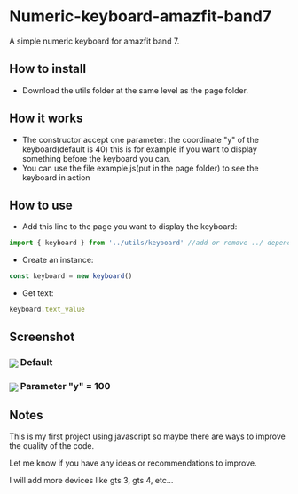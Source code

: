 # Numeric-keyboard-amazfit-band7

A simple numeric keyboard for amazfit band 7.

## How to install

* Download the utils folder at the same level as the page folder.

## How it works

* The constructor accept one parameter: the coordinate "y" of the keyboard(default is 40) this is for example if you want to display something before the keyboard you can. 
* You can use the file example.js(put in the page folder) to see the keyboard in action 

## How to use

* Add this line to the page you want to display the keyboard:
 ```javascript
import { keyboard } from '../utils/keyboard' //add or remove ../ depends of your page folder location 
```
* Create an instance:
 ```javascript
const keyboard = new keyboard()
```
* Get text:
 ```javascript
keyboard.text_value
```

## Screenshot
<h3><img align="center" src="https://user-images.githubusercontent.com/16562078/211363831-de69a143-ae50-448a-95e7-9d684fc634e5.png"> Default</h3>

<h3><img align="center" src="https://user-images.githubusercontent.com/16562078/211368692-db0438c1-9080-4032-9bc3-771c54914adc.png"> Parameter "y" = 100</h3>

## Notes
This is my first project using javascript so maybe there are ways to improve the quality of the code.

Let me know if you have any ideas or recommendations to improve.

I will add more devices like gts 3, gts 4, etc...